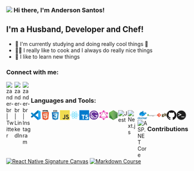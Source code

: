 ### <img src="https://media.giphy.com/media/hvRJCLFzcasrR4ia7z/giphy.gif" width="30px"> Hi there, I'm Anderson Santos!

## I'm a Husband, Developer and Chef!

- 🌱  I'm currently studying and doing really cool things 🤣
- 👨‍🍳 I really like to cook and I always do really nice things
- 🔭  I like to learn new things

### Connect with me:

[<img align="left" alt="zander-br | Twitter" width="22px" src="https://upload.wikimedia.org/wikipedia/pt/thumb/3/3d/Twitter_logo_2012.svg/1200px-Twitter_logo_2012.svg.png" />][twitter]
[<img align="left" alt="zander-br | LinkedIn" width="22px" src="https://www.klipfolio.com/sites/default/files/integrations/linkedin.png" />][linkedin]
[<img align="left" alt="zander-br | Instagram" width="22px" src="https://logodownload.org/wp-content/uploads/2017/04/instagram-logo-11.png" />][instagram]

<br />

### Languages and Tools:

[<img align="left" alt="Visual Studio Code" width="26px" src="https://raw.githubusercontent.com/github/explore/80688e429a7d4ef2fca1e82350fe8e3517d3494d/topics/visual-studio-code/visual-studio-code.png" />][vscode]
[<img align="left" alt="HTML5" width="26px" src="https://raw.githubusercontent.com/github/explore/80688e429a7d4ef2fca1e82350fe8e3517d3494d/topics/html/html.png" />][html]
[<img align="left" alt="CSS3" width="26px" src="https://raw.githubusercontent.com/github/explore/80688e429a7d4ef2fca1e82350fe8e3517d3494d/topics/css/css.png" />][css]
[<img align="left" alt="JavaScript" width="26px" src="https://raw.githubusercontent.com/github/explore/80688e429a7d4ef2fca1e82350fe8e3517d3494d/topics/javascript/javascript.png" />][js]
[<img align="left" alt="React" width="26px" src="https://raw.githubusercontent.com/github/explore/80688e429a7d4ef2fca1e82350fe8e3517d3494d/topics/react/react.png" />][react]
[<img align="left" alt="TypeScript" width="26px" src="https://raw.githubusercontent.com/github/explore/80688e429a7d4ef2fca1e82350fe8e3517d3494d/topics/typescript/typescript.png" />][typescript]
[<img align="left" alt="Gatsby" width="26px" src="https://raw.githubusercontent.com/github/explore/e94815998e4e0713912fed477a1f346ec04c3da2/topics/gatsby/gatsby.png" />][gatsby]
[<img align="left" alt="GraphQL" width="26px" src="https://raw.githubusercontent.com/github/explore/80688e429a7d4ef2fca1e82350fe8e3517d3494d/topics/graphql/graphql.png" />][graphql]
[<img align="left" alt="Node.js" width="26px" src="https://raw.githubusercontent.com/github/explore/80688e429a7d4ef2fca1e82350fe8e3517d3494d/topics/nodejs/nodejs.png" />][nodejs]
[<img align="left" alt="Jest" width="26px" src="https://github.com/facebook/jest/blob/main/website/static/img/jest.png" />][jest]
[<img align="left" alt="Next.js" width="26px" src="https://d33wubrfki0l68.cloudfront.net/c9c0cb655eaa23c6b678aadf7698db19acdc32c2/e3003/img/tech/nextjs.svg" />][next]
[<img align="left" alt="Docker" width="26px" src="https://raw.githubusercontent.com/github/explore/80688e429a7d4ef2fca1e82350fe8e3517d3494d/topics/docker/docker.png" />][docker]
[<img align="left" alt="MongoDB" width="26px" src="https://raw.githubusercontent.com/github/explore/80688e429a7d4ef2fca1e82350fe8e3517d3494d/topics/mongodb/mongodb.png" />][mongo]
[<img align="left" alt="Git" width="26px" src="https://raw.githubusercontent.com/github/explore/80688e429a7d4ef2fca1e82350fe8e3517d3494d/topics/git/git.png" />][git]
[<img align="left" alt="GitHub" width="26px" src="https://raw.githubusercontent.com/github/explore/78df643247d429f6cc873026c0622819ad797942/topics/github/github.png" />][github]
[<img align="left" alt="Terminal" width="26px" src="https://raw.githubusercontent.com/github/explore/80688e429a7d4ef2fca1e82350fe8e3517d3494d/topics/terminal/terminal.png" />][terminal]
[<img align="left" alt="ASP.NET Core" width="26px" src="https://upload.wikimedia.org/wikipedia/commons/e/ee/.NET_Core_Logo.svg" />][core]

<br />
 
### Contributions

[![React Native Signature Canvas](https://github-readme-stats.vercel.app/api/pin/?username=YanYuanFE&repo=react-native-signature-canvas)](https://github.com/YanYuanFE/react-native-signature-canvas)
[![Markdown Course](https://github-readme-stats.vercel.app/api/pin/?username=zander-br&repo=markdown-course)](https://github.com/zander-br/markdown-course)

[twitter]: https://twitter.com/zander_br
[instagram]: https://www.instagram.com/zander.br
[linkedin]: https://www.linkedin.com/in/zander-br
[vscode]: https://code.visualstudio.com
[html]: https://developer.mozilla.org/en-US/docs/Web/Guide/HTML/HTML5
[css]: https://developer.mozilla.org/en-US/docs/Archive/CSS3
[js]: https://developer.mozilla.org/en-US/docs/Learn/JavaScript
[react]: https://reactjs.org
[typescript]: https://www.typescriptlang.org
[gatsby]: https://www.gatsbyjs.com
[graphql]: https://graphql.org
[nodejs]: https://nodejs.org
[jest]: https://jestjs.io
[next]: https://nextjs.org
[docker]: https://www.docker.com
[mongo]: https://www.mongodb.com
[git]: https://git-scm.com
[github]: https://github.com
[terminal]: https://ohmyz.sh
[core]: https://github.com/dotnet/aspnetcore
